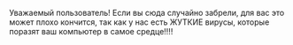 Уважаемый пользователь! Если вы сюда случайно забрели, для вас это может плохо кончится, так как у нас есть ЖУТКИЕ вирусы, которые поразят ваш компьютер в самое средце!!!!